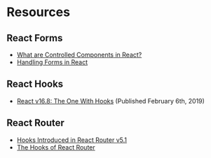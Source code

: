 # Resources

## React Forms

* [What are Controlled Components in React?](https://www.robinwieruch.de/react-controlled-components)
* [Handling Forms in React](https://flaviocopes.com/react-forms/)

## React Hooks

* [React v16.8: The One With Hooks](https://reactjs.org/blog/2019/02/06/react-v16.8.0.html) (Published February 6th, 2019)

## React Router

* [Hooks Introduced in React Router v5.1](https://dev.to/finallynero/hooks-introduced-in-react-router-v5-1-7g8)
* [The Hooks of React Router](https://css-tricks.com/the-hooks-of-react-router/)